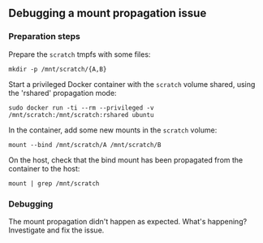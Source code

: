 ## Debugging a mount propagation issue

### Preparation steps

Prepare the `scratch` tmpfs with some files:
```
mkdir -p /mnt/scratch/{A,B}
```

Start a privileged Docker container with the `scratch` volume shared, using the 'rshared' propagation mode:
```
sudo docker run -ti --rm --privileged -v /mnt/scratch:/mnt/scratch:rshared ubuntu
```

In the container, add some new mounts in the `scratch` volume:
```
mount --bind /mnt/scratch/A /mnt/scratch/B
```

On the host, check that the bind mount has been propagated from the container to the host:
```
mount | grep /mnt/scratch
```

### Debugging

The mount propagation didn't happen as expected. What's happening? Investigate and fix the issue.
